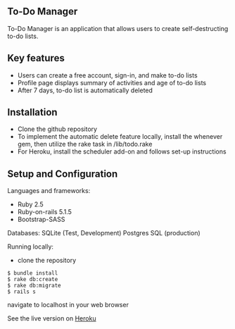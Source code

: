 ## To-Do Manager
To-Do Manager is an application that allows users to create self-destructing to-do lists.

## Key features
- Users can create a free account, sign-in, and make to-do lists
- Profile page displays summary of activities and age of to-do lists
- After 7 days, to-do list is automatically deleted

## Installation
- Clone the github repository
- To implement the automatic delete feature locally, install the whenever gem, then utilize the rake task in /lib/todo.rake
- For Heroku, install the scheduler add-on and follows set-up instructions

## Setup and Configuration
Languages and frameworks:
- Ruby 2.5
- Ruby-on-rails 5.1.5
- Bootstrap-SASS

Databases: SQLite (Test, Development) Postgres SQL (production)

Running locally:
- clone the repository

```
$ bundle install
$ rake db:create
$ rake db:migrate
$ rails s
```
navigate to localhost in your web browser

See the live version on [Heroku](https://morning-thicket-71470.herokuapp.com/)

